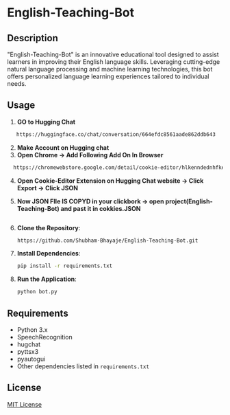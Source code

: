 
# English-Teaching-Bot

## Description
"English-Teaching-Bot" is an innovative educational tool designed to assist learners in improving their English language skills. Leveraging cutting-edge natural language processing and machine learning technologies, this bot offers personalized language learning experiences tailored to individual needs.



## Usage

1. **GO to Hugging Chat**

```bash
   https://huggingface.co/chat/conversation/664efdc8561aade862ddb643
```

2. **Make Account on Hugging chat** 
3. **Open Chrome -> Add Following Add On In Browser**

 ```bash
   https://chromewebstore.google.com/detail/cookie-editor/hlkenndednhfkekhgcdicdfddnkalmdm
```

4. **Open Cookie-Editor Extension on Hugging Chat website -> Click Export -> Click JSON**

5. **Now JSON FIle IS COPYD in your clickbork -> open project(English-Teaching-Bot) and past it in cokkies.JSON**
   ```
6. **Clone the Repository**:
   ```bash
   https://github.com/Shubham-Bhayaje/English-Teaching-Bot.git
   ```

7. **Install Dependencies**:
   ```bash
   pip install -r requirements.txt
   ```

8. **Run the Application**:
   ```bash
   python bot.py
   ```
   

## Requirements
- Python 3.x
- SpeechRecognition
- hugchat
- pyttsx3
- pyautogui
- Other dependencies listed in `requirements.txt`

## License
[MIT License](LICENSE)



